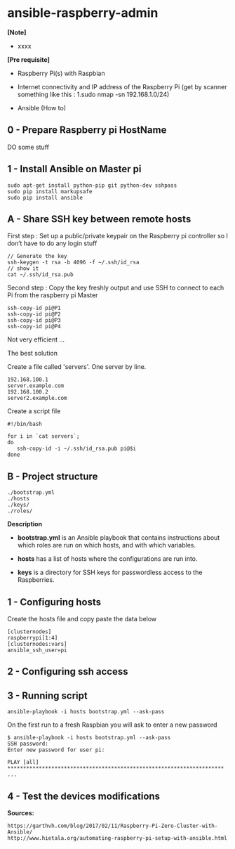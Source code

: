 # ansible-raspberry-admin

**[Note]**
- xxxx

**[Pre requisite]**
- Raspberry Pi(s) with Raspbian

- Internet connectivity and IP address of the Raspberry Pi (get by scanner something like this : 
	1.sudo nmap -sn 192.168.1.0/24)

- Ansible (How to)


## 0 - Prepare Raspberry pi HostName

DO some stuff

## 1 - Install Ansible on Master pi

    sudo apt-get install python-pip git python-dev sshpass
    sudo pip install markupsafe
    sudo pip install ansible


## A - Share SSH key between remote hosts
First step : Set up a public/private keypair on the Raspberry pi controller so I don’t have to do any login stuff

    // Generate the key
    ssh-keygen -t rsa -b 4096 -f ~/.ssh/id_rsa
    // show it
    cat ~/.ssh/id_rsa.pub
    
Second step : Copy the key freshly output and use SSH to connect to each Pi from the raspberry pi Master

    ssh-copy-id pi@P1
    ssh-copy-id pi@P2
    ssh-copy-id pi@P3
    ssh-copy-id pi@P4

Not very efficient ...

The best solution

Create a file called 'servers'. One server by line.

    192.168.100.1
    server.example.com
    192.168.100.2
    server2.example.com
    
Create a script file

    #!/bin/bash
    
    for i in `cat servers`;
    do
       ssh-copy-id -i ~/.ssh/id_rsa.pub pi@$i
    done

## B - Project structure

    ./bootstrap.yml
    ./hosts
    ./keys/
    ./roles/
    
**Description**
    
- **bootstrap.yml** is an Ansible playbook that contains instructions about which roles are run on which hosts, and with which variables.
 
- **hosts** has a list of hosts where the configurations are run into.

- **keys** is a directory for SSH keys for passwordless access to the Raspberries.


   

## 1 - Configuring hosts

Create the hosts file and copy paste the data below

    [clusternodes]
    raspberrypi[1:4]
    [clusternodes:vars]
    ansible_ssh_user=pi


## 2 - Configuring ssh access

## 3 - Running script

    ansible-playbook -i hosts bootstrap.yml --ask-pass
    
On the first run to a fresh Raspbian you will ask to enter a new password
    
    $ ansible-playbook -i hosts bootstrap.yml --ask-pass
    SSH password:
    Enter new password for user pi:

    PLAY [all] *********************************************************************
    ...

## 4 - Test the devices modifications



**Sources:** 

    https://garthvh.com/blog/2017/02/11/Raspberry-Pi-Zero-Cluster-with-Ansible/
    http://www.hietala.org/automating-raspberry-pi-setup-with-ansible.html